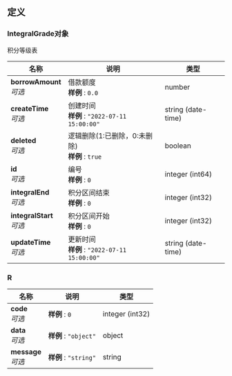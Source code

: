 
<a name="definitions"></a>
## 定义

<a name="5fa22c167cb84f1c7a943bc9670829cd"></a>
### IntegralGrade对象
积分等级表


|名称|说明|类型|
|---|---|---|
|**borrowAmount**  <br>*可选*|借款额度  <br>**样例** : `0.0`|number|
|**createTime**  <br>*可选*|创建时间  <br>**样例** : `"2022-07-11 15:00:00"`|string (date-time)|
|**deleted**  <br>*可选*|逻辑删除(1:已删除，0:未删除)  <br>**样例** : `true`|boolean|
|**id**  <br>*可选*|编号  <br>**样例** : `0`|integer (int64)|
|**integralEnd**  <br>*可选*|积分区间结束  <br>**样例** : `0`|integer (int32)|
|**integralStart**  <br>*可选*|积分区间开始  <br>**样例** : `0`|integer (int32)|
|**updateTime**  <br>*可选*|更新时间  <br>**样例** : `"2022-07-11 15:00:00"`|string (date-time)|


<a name="r"></a>
### R

|名称|说明|类型|
|---|---|---|
|**code**  <br>*可选*|**样例** : `0`|integer (int32)|
|**data**  <br>*可选*|**样例** : `"object"`|object|
|**message**  <br>*可选*|**样例** : `"string"`|string|



